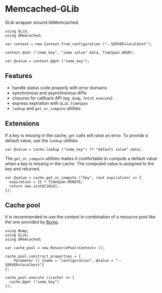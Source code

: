 # Memcached-GLib

GLib wrapper around libMemcached.

```vala
using GLib;
using GMemcached;

var context = new Context.from_configuration ("--SERVER=localhost");

context.@set ("some_key", "some value".data, TimeSpan.HOUR);

var @value = context.@get ("some_key");
```

## Features

 - handle status code properly with error domains
 - synchronous and asynchronous APIs
 - closures for callback API (eg. `dump`, `fetch_execute`)
 - express expiration with `GLib.TimeSpan`
 - `lookup` and `get_or_compute` utilities

## Extensions

If a key is missing in the cache, `get` calls will raise an error. To provide
a default value, use the `lookup` utilities.

```vala
var @value = cache.lookup ("some_key") ?? "default value".data;
```

The `get_or_compute` utilities makes it comfortable to compute a default value
when a key is missing in the cache. The computed value is assigned to the key
and returned.

```vala
var @value = cache.get_or_compute ("key", (out expiration) => {
  expiration = 15 * TimeSpan.MINUTE;
  return new uint8[1024];
});
```

## Cache pool

It is recommended to use the context in combination of a resource pool like the
one provided by [Bump](https://github.com/nemequ/bump).

```vala
using Bump;
using GLib;
using GMemcached;

var cache_pool = new ResourcePool<Context> ();

cache_pool.construct_properties = {
    Parameter () {name = "configuration", @value = "--SERVER=localhost"}
};

cache_pool.execute ((cache) => {
  cache.@get ("some_key")
});
```



